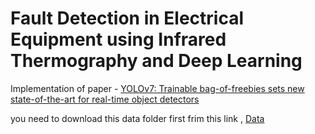 # Fault Detection in Electrical Equipment using Infrared Thermography and Deep Learning
Implementation of paper - [YOLOv7: Trainable bag-of-freebies sets new state-of-the-art for real-time object detectors](https://arxiv.org/abs/2207.02696)


you need to download this data folder first frim this link , [Data](https://drive.google.com/file/d/1BzfybGG1swTHTa-LB7nqrLLTRcnjJ-WE/view?usp=sharing)

